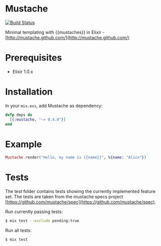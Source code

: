 Mustache
========
[![Build Status](https://travis-ci.org/schultyy/Mustache.ex.svg?branch=master)](https://travis-ci.org/schultyy/Mustache.ex)

Minimal templating with {{mustaches}} in Elixir - [http://mustache.github.com/](http://mustache.github.com/)

Prerequisites
=============

- Elixir 1.0.x

Installation
============

In your `mix.exs`, add Mustache as dependency:

```elixir
defp deps do
  [{:mustache, "~> 0.4.0"}]
end
```

Example
=======

```elixir
Mustache.render("Hello, my name is {{name}}", %{name: "Alice"})
```

Tests
=====

The test folder contains tests showing the currently implemented feature set. The tests are taken from the mustache specs
project [https://github.com/mustache/spec](https://github.com/mustache/spec).

Run currently passing tests:

```bash
$ mix test --exclude pending:true
```

Run all tests:

```bash
$ mix test
```
